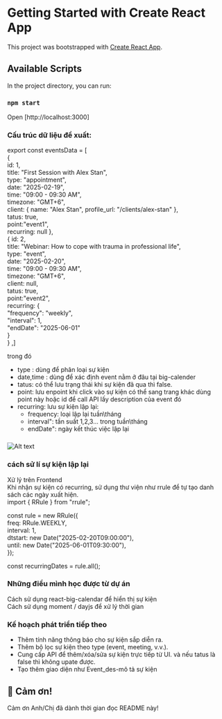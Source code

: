 # Getting Started with Create React App

This project was bootstrapped with [Create React App](https://github.com/facebook/create-react-app).

## Available Scripts

In the project directory, you can run:

### `npm start`

Open [http://localhost:3000]

### Cấu trúc dữ liệu đề xuất:

export const eventsData = [<br>
{<br>
id: 1,<br>
title: "First Session with Alex Stan",<br>
type: "appointment",<br>
date: "2025-02-19",<br>
time: "09:00 - 09:30 AM",<br>
timezone: "GMT+6",<br>
client: { name: "Alex Stan", profile_url: "/clients/alex-stan" },<br>
tatus: true,<br>
point:"event1",<br>
recurring: null
},<br>
{
id: 2,<br>
title: "Webinar: How to cope with trauma in professional life",<br>
type: "event",<br>
date: "2025-02-20",<br>
time: "09:00 - 09:30 AM",<br>
timezone: "GMT+6",<br>
client: null,<br>
tatus: true,<br>
point:"event2",<br>
recurring: {<br>
"frequency": "weekly",<br>
"interval": 1,<br>
"endDate": "2025-06-01"<br>
}<br>
}
,]

trong đó

- type : dùng để phân loại sự kiện
- date,time : dùng để xác định event nằm ở đâu tại big-calender
- tatus: có thể lưu trạng thái khi sự kiện đã qua thì false.
- point: lưu enpoint khi click vào sự kiện có thể sang trang khác dùng point này hoặc id để call API lấy description của event đó
- recurring: lưu sự kiện lập lại:
  - frequency: loại lập lại tuần\tháng
  - interval": tần suất 1,2,3... trong tuần\tháng
  - endDate": ngày kết thúc việc lập lại

###

![Alt text](./assets/GiaoDien.png)

### cách sử lí sự kiện lập lại

Xử lý trên Frontend<br>
Khi nhận sự kiện có recurring, sử dụng thư viện như rrule để tự tạo danh sách các ngày xuất hiện.<br>
import { RRule } from "rrule";<br>

const rule = new RRule({<br>
freq: RRule.WEEKLY,<br>
interval: 1,<br>
dtstart: new Date("2025-02-20T09:00:00"),<br>
until: new Date("2025-06-01T09:30:00"),<br>
});<br>

const recurringDates = rule.all();

### Những điều mình học được từ dự án

Cách sử dụng react-big-calendar để hiển thị sự kiện<br>
Cách sử dụng moment / dayjs để xử lý thời gian

### Kế hoạch phát triển tiếp theo

- Thêm tính năng thông báo cho sự kiện sắp diễn ra.
- Thêm bộ lọc sự kiện theo type (event, meeting, v.v.).
- Cung cấp API để thêm/xóa/sửa sự kiện trực tiếp từ UI. và nếu tatus là false thì không upate được.
- Tạo thêm giao diện như Event_des-mô tả sự kiện

## 🙌 Cảm ơn!

Cảm ơn Anh/Chị đã dành thời gian đọc README này!
